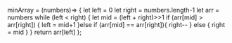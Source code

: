 minArray = (numbers)=> {
  let left = 0
  let right = numbers.length-1
  let arr = numbers
  while (left < right) {
    let mid = (left + right)>>1
    if (arr[mid] > arr[right]) {
      left = mid+1
    }else if (arr[mid] == arr[right]){
      right--
    } else {
      right = mid
    }
  }
  return arr[left]
};